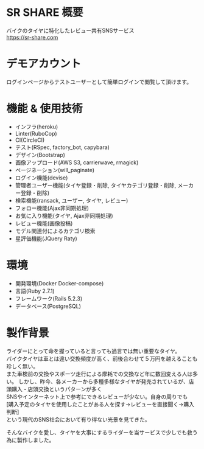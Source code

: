 # SR SHARE 概要

バイクのタイヤに特化したレビュー共有SNSサービス<br>
https://sr-share.com

# デモアカウント

ログインページからテストユーザーとして簡単ログインで閲覧して頂けます。

# 機能 & 使用技術

* インフラ(heroku)
* Linter(RuboCop)
* CI(CircleCI)
* テスト(RSpec, factory_bot, capybara)
* デザイン(Bootstrap)
* 画像アップロード(AWS S3, carrierwave, rmagick)
* ページネーション(will_paginate)
* ログイン機能(devise)
* 管理者ユーザー機能(タイヤ登録・削除, タイヤカテゴリ登録・削除, メーカー登録・削除)
* 検索機能(ransack, ユーザー, タイヤ, レビュー)
* フォロー機能(Ajax非同期処理)
* お気に入り機能(タイヤ, Ajax非同期処理)
* レビュー機能(画像投稿)
* モデル関連付によるカテゴリ検索
* 星評価機能(JQuery Raty)

# 環境

* 開発環境(Docker Docker-compose)
* 言語(Ruby 2.7.1)
* フレームワーク(Rails 5.2.3)
* データベース(PostgreSQL)

# 製作背景

ライダーにとって命を握っていると言っても過言では無い重要なタイヤ。<br>
バイクタイヤは車とは違い交換頻度が高く、前後合わせて５万円を越えることも珍しく無い。<br>
また車検前の交換やスポーツ走行による摩耗での交換など年に数回変える人は多い。
しかし、昨今、各メーカーから多種多様なタイヤが発売されているが、店頭購入・店頭交換というパターンが多く<br>
SNSやインターネット上で参考にできるレビューが少ない。自身の周りでも<br>
[購入予定のタイヤを使用したことがある人を探す→レビューを直接聞く→購入判断]<br>
という現代のSNS社会において有り得ない光景を見てきた。<br>

そんなバイクを愛し、タイヤを大事にするライダーを当サービスで少しでも救う為に製作しました。
